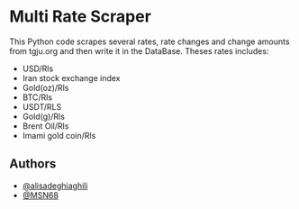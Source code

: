 
# Multi Rate Scraper

This Python code scrapes several rates, rate changes and change amounts from tgju.org and then write it in the DataBase.
Theses rates includes:
- USD/Rls
- Iran stock exchange index
- Gold(oz)/Rls
- BTC/Rls
- USDT/RLS
- Gold(g)/Rls
- Brent Oil/Rls
- Imami gold coin/Rls




## Authors

- [@alisadeghiaghili](https://github.com/alisadeghiaghili)
- [@MSN68](https://github.com/MSN68)

